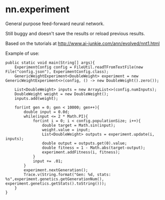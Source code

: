 # nn.experiment
General purpose feed-forward neural network.

Still buggy and doesn't save the results or reload previous results.

Based on the tutorials at http://www.ai-junkie.com/ann/evolved/nnt1.html

Example of use:

  
    public static void main(String[] args){
        ExperimentConfig config = FileUtil.readTFromTextFile(new File("config.json"), ExperimentConfig.class);
        GenericWeightExperiment<DoubleWeight> experiment = new GenericWeightExperiment<>(config, () -> new DoubleWeight().zero());
        
        List<DoubleWeight> inputs = new ArrayList<>(config.numInputs);
        DoubleWeight weight = new DoubleWeight();
        inputs.add(weight);
        
        for(int gen = 0; gen < 10000; gen++){
            double input = 0.0d;
            while(input <= 2 * Math.PI){
                for(int i = 0; i < config.populationSize; i++){
                    double target = Math.sin(input);
                    weight.value = input;
                    List<DoubleWeight> outputs = experiment.update(i, inputs);
                    double output = outputs.get(0).value;
                    double fitness = 1 - Math.abs(target-output);
                    experiment.addFitness(i, fitness);
                }
                input += .01;
            }
            experiment.nextGeneration();
            Trace.v(String.format("Gen: %d, stats: %s",experiment.genetics.getGenerationNum(), experiment.genetics.getStats().toString()));
        }
    }
